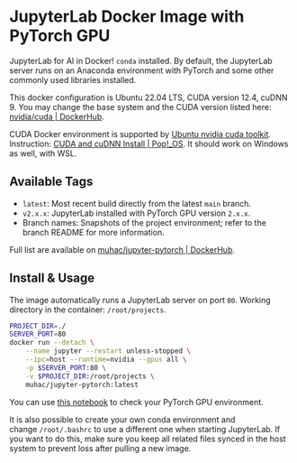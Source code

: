 # JupyterLab Docker Image with PyTorch GPU

JupyterLab for AI in Docker! `conda` installed. By default, the JupyterLab server runs on an Anaconda environment with PyTorch and some other commonly used libraries installed.

This docker configuration is Ubuntu 22.04 LTS, CUDA version 12.4, cuDNN 9. You may change the base system and the CUDA version listed here: [nvidia/cuda | DockerHub](https://hub.docker.com/r/nvidia/cuda/tags?page=1).

CUDA Docker environment is supported by [Ubuntu nvidia cuda toolkit](https://packages.ubuntu.com/jammy/amd64/nvidia-cuda-toolkit). Instruction: [CUDA and cuDNN Install | Pop!_OS](https://support.system76.com/articles/cuda/). It should work on Windows as well, with WSL.

## Available Tags

- `latest`: Most recent build directly from the latest `main` branch.
- `v2.x.x`: JupyterLab installed with PyTorch GPU version `2.x.x`.
- Branch names: Snapshots of the project environment; refer to the branch README for more information.

Full list are available on [muhac/jupyter-pytorch | DockerHub](https://hub.docker.com/r/muhac/jupyter-pytorch).

## Install & Usage

The image automatically runs a JupyterLab server on port `80`. Working directory in the container: `/root/projects`.

```bash
PROJECT_DIR=./
SERVER_PORT=80
docker run --detach \
    --name jupyter --restart unless-stopped \
    --ipc=host --runtime=nvidia --gpus all \
    -p $SERVER_PORT:80 \
    -v $PROJECT_DIR:/root/projects \
    muhac/jupyter-pytorch:latest
```

You can use [this notebook](JupyterLabConfig/notebooks/PyTorchGPU.ipynb) to check your PyTorch GPU environment.

It is also possible to create your own conda environment and change `/root/.bashrc` to use a different one when starting JupyterLab. If you want to do this, make sure you keep all related files synced in the host system to prevent loss after pulling a new image.
